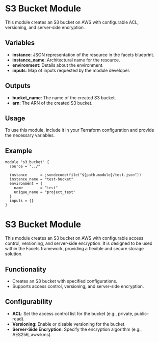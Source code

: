 # S3 Bucket Module

This module creates an S3 bucket on AWS with configurable ACL, versioning, and server-side encryption.

## Variables

- **instance**: JSON representation of the resource in the facets blueprint.
- **instance_name**: Architectural name for the resource.
- **environment**: Details about the environment.
- **inputs**: Map of inputs requested by the module developer.

## Outputs

- **bucket_name**: The name of the created S3 bucket.
- **arn**: The ARN of the created S3 bucket.

## Usage

To use this module, include it in your Terraform configuration and provide the necessary variables.

## Example

```hcl
module "s3_bucket" {
  source = "../"

  instance      = jsondecode(file("${path.module}/test.json"))
  instance_name = "test-bucket"
  environment = {
    name        = "test"
    unique_name = "project_test"
  }
  inputs = {}
}
```
# S3 Bucket Module

This module creates an S3 bucket on AWS with configurable access control, versioning, and server-side encryption. It is designed to be used within the Facets framework, providing a flexible and secure storage solution.

## Functionality

- Creates an S3 bucket with specified configurations.
- Supports access control, versioning, and server-side encryption.

## Configurability

- **ACL**: Set the access control list for the bucket (e.g., private, public-read).
- **Versioning**: Enable or disable versioning for the bucket.
- **Server-Side Encryption**: Specify the encryption algorithm (e.g., AES256, aws:kms).
